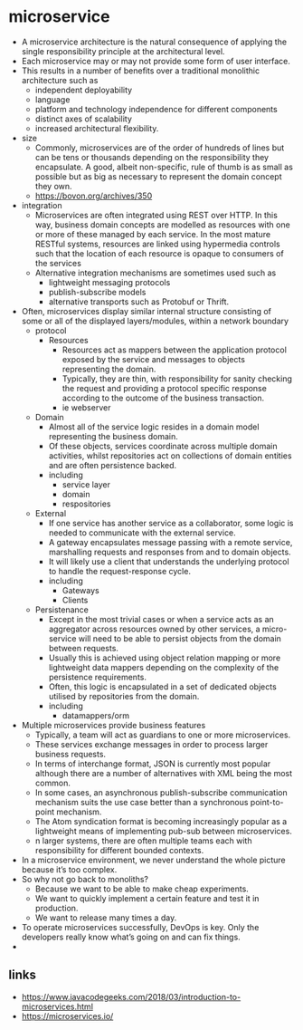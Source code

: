 # microservice

- A microservice architecture is the natural consequence of applying the single responsibility principle at the architectural level.
- Each microservice may or may not provide some form of user interface.
- This results in a number of benefits over a traditional monolithic architecture such as
  -  independent deployability
  - language
  - platform and technology independence for different components
  - distinct axes of scalability
  - increased architectural flexibility.
- size
  - Commonly, microservices are of the order of hundreds of lines but can be tens or thousands depending on the responsibility they encapsulate. A good, albeit non-specific, rule of thumb is as small as possible but as big as necessary to represent the domain concept they own.
  - https://bovon.org/archives/350
- integration
  - Microservices are often integrated using REST over HTTP. In this way, business domain concepts are modelled as resources with one or more of these managed by each service. In the most mature RESTful systems, resources are linked using hypermedia controls such that the location of each resource is opaque to consumers of the services
  - Alternative integration mechanisms are sometimes used such as
    - lightweight messaging protocols
    - publish-subscribe models
    - alternative transports such as Protobuf or Thrift.
- Often, microservices display similar internal structure consisting of some or all of the displayed layers/modules, within a network boundary
  - protocol
    - Resources
      - Resources act as mappers between the application protocol exposed by the service and messages to objects representing the domain.
      - Typically, they are thin, with responsibility for sanity checking the request and providing a protocol specific response according to the outcome of the business transaction.
      - ie webserver
  - Domain
    - Almost all of the service logic resides in a domain model representing the business domain.
    - Of these objects, services coordinate across multiple domain activities, whilst repositories act on collections of domain entities and are often persistence backed.
    - including
      - service layer
      - domain
      - respositories
  - External
    - If one service has another service as a collaborator, some logic is needed to communicate with the external service.
    - A gateway encapsulates message passing with a remote service, marshalling requests and responses from and to domain objects.
    - It will likely use a client that understands the underlying protocol to handle the request-response cycle.
    - including
      - Gateways
      - Clients
  - Persistenance
    - Except in the most trivial cases or when a service acts as an aggregator across resources owned by other services, a micro-service will need to be able to persist objects from the domain between requests.
    - Usually this is achieved using object relation mapping or more lightweight data mappers depending on the complexity of the persistence requirements.
    - Often, this logic is encapsulated in a set of dedicated objects utilised by repositories from the domain.
    - including
      - datamappers/orm
- Multiple microservices provide business features
  - Typically, a team will act as guardians to one or more microservices.
  - These services exchange messages in order to process larger business requests.
  - In terms of interchange format, JSON is currently most popular although there are a number of alternatives with XML being the most common.
  - In some cases, an asynchronous publish-subscribe communication mechanism suits the use case better than a synchronous point-to-point mechanism.
  - The Atom syndication format is becoming increasingly popular as a lightweight means of implementing pub-sub between microservices.
  - n larger systems, there are often multiple teams each with responsibility for different bounded contexts.
- In a microservice environment, we never understand the whole picture because it’s too complex.
- So why not go back to monoliths?
  - Because we want to be able to make cheap experiments.
  -  We want to quickly implement a certain feature and test it in production.
  - We want to release many times a day.
- To operate microservices successfully, DevOps is key. Only the developers really know what’s going on and can fix things.
- 
## links

- https://www.javacodegeeks.com/2018/03/introduction-to-microservices.html
- https://microservices.io/
